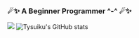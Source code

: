 ###  ☄✨ A Beginner Programmer ^-^  ☄✨
[<img src="https://puu.sh/JtggS/a7c3e42aeb.gif">](https://www.youtube.com/@tysuiku)
![Tysuiku's GitHub stats](https://github-readme-stats.vercel.app/api?username=Tysuiku&show_icons=true&theme=radical)



